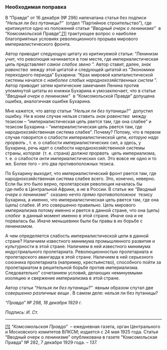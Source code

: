 ### Необходимая поправка

В “Правде” от 16 декабря (№ 296) напечатана статья без подписи _“Нельзя ли без путаницы?”_  (отдел “Партийное строительство”), где критикуется одно из положений статьи _“Вводный очерк о ленинизме”_  в “Комсомольской Правде”,[[1]](#_ftn1) трактующее вопрос о наиболее благоприятных условиях революционного прорыва мирового империалистического фронта.

Автор приводит следующую цитату из критикуемой статьи: “Ленинизм учит, что революция начинается в том месте, где империалистическая цепь представляет _самое слабое звено_ ”. Автор ставит, далее, _знак равенства_  между этой цитатой и следующей цитатой из “Экономики переходного периода” Бухарина: “Крах мировой капиталистической системы начался с _наиболее слабых народнохозяйственных систем_ ”. Автор приводит затем критические замечания Ленина против упомянутой цитаты из книжки Бухарина и умозаключает, что в статье _“Вводный очерк о ленинизме”_  в “Комсомольской Правде” допущена ошибка, аналогичная ошибке Бухарина.

Мне кажется, что автор статьи _“Нельзя ли без путаницы?”_  допустил ошибку. Ни в коем случае нельзя ставить _знак равенства_  между тезисом – “империалистическая цепь рвется там, где она слабее” и тезисом Бухарина – “империалистическая цепь рвется там, где народнохозяйственная система слабее”. Почему? Потому, что в первом случае говорится о слабости империалистической цепи, _которую надо прорвать_ , т. е. о слабости империалистических сил, а здесь, у Бухарина, речь идет о слабости народнохозяйственной системы страны, _которая_  (т. е. страна) _должна прорвать_  цепь империализма, т. е. о слабости _анти_ империалистических сил. Это вовсе не одно и то же. Более того – это два противоположных тезиса.

По Бухарину выходит, что империалистический фронт рвется там, где народнохозяйственная система слабее всего. Это, конечно, неверно. Если бы это было верно, пролетарская революция началась бы где‑либо в Центральной Африке, а не в России. В статье же _“Вводный очерк о ленинизме”_  сказано нечто _прямо противоположное_  тезису Бухарина, а именно, что империалистическая цепь рвется там, где она (цепь) слабее. И это совершенно правильно. Цепь мирового империализма потому именно и рвется в данной стране, что она (цепь) _слабее_  в данный момент именно в этой стране. Иначе она и не порвалась бы. Иначе меньшевики были бы правы в их борьбе с ленинизмом.

А чем определяется слабость империалистической цепи в данной стране? Наличием известного минимума промышленного развития и культурности в этой стране. Наличием в ней известного минимума индустриального пролетариата. Революционностью пролетариата и пролетарского авангарда в этой стране. Наличием в ней серьезного союзника пролетариата (например, крестьянство), способного пойти за пролетариатом в решительной борьбе против империализма. Следовательно” сочетанием условий, делающих неминуемыми изоляцию и свержение империализма в этой стране.

Автор статьи _“Нельзя ли без путаницы?”_  явным образом спутал две _совершенно различные вещи_ . В самом деле: нельзя ли без путаницы?

_“Правда” № 298, 18 декабря 1929 г._

_Подпись: И. Ст._

  

---

[[1]](#_ftnref1) _“Комсомольская Правда”_  – ежедневная газета, орган Центрального и Московского комитетов ВЛКСМ; издается с 24 мая 1925 года. Статья “Вводный очерк о ленинизме” опубликована в газете “Комсомольская Правда” № 282, 7 декабря 1929 года. – _137._